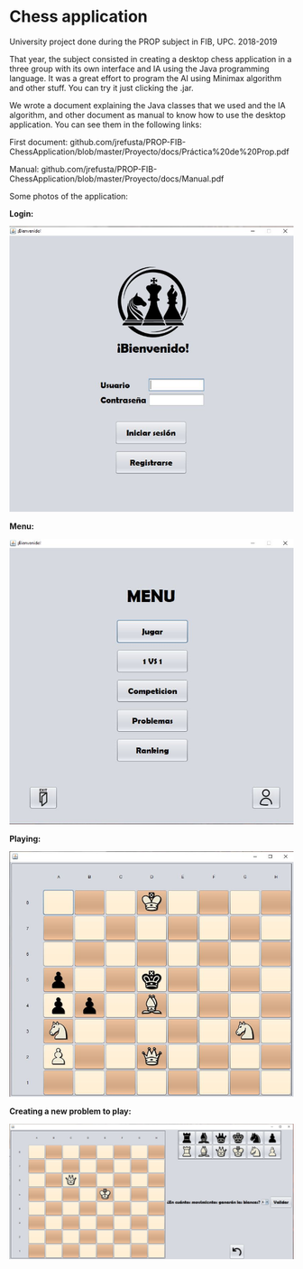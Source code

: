 # Chess application

University project done during the PROP subject in FIB, UPC. 2018-2019
 
That year, the subject consisted in creating a desktop chess application in a three group with its own interface and IA using the Java programming language. It was a great effort to program the AI using Minimax algorithm and other stuff. You can try it just clicking the .jar.

We wrote a document explaining the Java classes that we used and the IA algorithm, and other document as manual to know how to use the desktop application. You can see them in the following links:

First document: github.com/jrefusta/PROP-FIB-ChessApplication/blob/master/Proyecto/docs/Práctica%20de%20Prop.pdf

Manual: github.com/jrefusta/PROP-FIB-ChessApplication/blob/master/Proyecto/docs/Manual.pdf

Some photos of the application: 


**Login:** 

![Image of App Login](https://raw.githubusercontent.com/metabit1000/ChessApplication-PROP/master/Proyecto/photos/Captura.JPG) 


**Menu:** 

![Image of Menu](https://raw.githubusercontent.com/metabit1000/ChessApplication-PROP/master/Proyecto/photos/Captura3.JPG) 


**Playing:** 

![Image of game](https://raw.githubusercontent.com/metabit1000/ChessApplication-PROP/master/Proyecto/photos/Captura2.JPG) 


**Creating a new problem to play:** 

![Image of creating](https://raw.githubusercontent.com/metabit1000/ChessApplication-PROP/master/Proyecto/photos/Captura4.JPG) 
